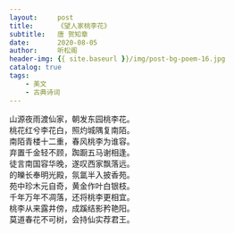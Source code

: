 ```yaml
---
layout:     post
title:      《望人家桃李花》
subtitle:   唐 贺知章
date:       2020-08-05
author:     听松阁
header-img: {{ site.baseurl }}/img/post-bg-poem-16.jpg
catalog: true
tags:
    - 美文
    - 古典诗词
---
```


山源夜雨渡仙家，朝发东园桃李花。<br>
桃花红兮李花白，照灼城隅复南陌。<br>
南陌青楼十二重，春风桃李为谁容。<br>
弃置千金轻不顾，踟蹰五马谢相逢。<br>
徒言南国容华晚，遂叹西家飘落远。<br>
的皪长奉明光殿，氛氲半入披香苑。<br>
苑中珍木元自奇，黄金作叶白银枝。<br>
千年万年不凋落，还将桃李更相宜。<br>
桃李从来露井傍，成蹊结影矜艳阳。<br>
莫道春花不可树，会持仙实荐君王。<br>

